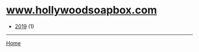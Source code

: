 # www.hollywoodsoapbox.com

  * [2019](./www-hollywoodsoapbox-com-2019.md) (1)

----

[Home](../index.md)

